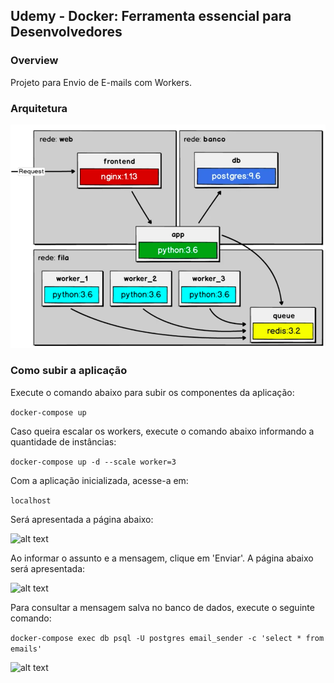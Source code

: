 ## Udemy - Docker: Ferramenta essencial para Desenvolvedores

### Overview
Projeto para Envio de E-mails com Workers.

### Arquitetura
![alt text](https://github.com/Rafael-Pieri/docker-udemy/blob/master/images/arquitetura.png)

### Como subir a aplicação
Execute o comando abaixo para subir os componentes da aplicação:

```docker-compose up```

Caso queira escalar os workers, execute o comando abaixo informando a quantidade de instâncias:

```docker-compose up -d --scale worker=3```

Com a aplicação inicializada, acesse-a em:

```localhost```

Será apresentada a página abaixo:

![alt text](https://github.com/Rafael-Pieri/docker-udemy/blob/master/images/pagina-enviador-email.png)

Ao informar o assunto e a mensagem, clique em 'Enviar'. A página abaixo será apresentada:

![alt text](https://github.com/Rafael-Pieri/docker-udemy/blob/master/images/mensagem-enviada.png)

Para consultar a mensagem salva no banco de dados, execute o seguinte comando:

```docker-compose exec db psql -U postgres email_sender -c 'select * from emails'```

![alt text](https://github.com/Rafael-Pieri/docker-udemy/blob/master/images/mensagem-salva-db.png)